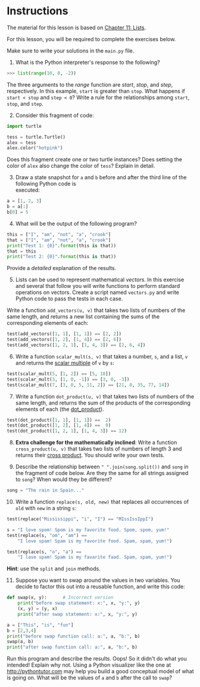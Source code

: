 # Instructions  
The material for this lesson is based on [Chapter 11: Lists](https://learnpythontherightway.com/chapter/chapter-11.html).

For this lesson, you will be required to complete the  exercises below. 

Make sure to write your solutions in the `main.py` file.

1.  What is the Python interpreter's response to the following?

```python
>>> list(range(10, 0, -2))
```

  The three arguments to the *range* function are *start*, *stop*, and *step*, respectively. In this example, `start` is greater than `stop`. What happens if `start < stop` and `step < 0`? Write a rule
  for the relationships among `start`, `stop`, and `step`.

2.  Consider this fragment of code:

```python
import turtle

tess = turtle.Turtle()
alex = tess
alex.color("hotpink")
```

  Does this fragment create one or two turtle instances? Does setting the color of `alex` also change the color of `tess`? Explain in detail.

3.  Draw a state snapshot for `a` and `b` before and after the third line of the following Python code is     
    executed:

```python
a = [1, 2, 3]
b = a[:]
b[0] = 5
```

4.  What will be the output of the following program?

```python
this = ["I", "am", "not", "a", "crook"]
that = ["I", "am", "not", "a", "crook"]
print("Test 1: {0}".format(this is that))
that = this
print("Test 2: {0}".format(this is that))
```

Provide a *detailed* explanation of the results.

5.  Lists can be used to represent mathematical *vectors*. In this exercise and several that follow you will write functions to perform standard operations on vectors. Create a script named `vectors.py` and write Python code to pass the tests in each case.

Write a function `add_vectors(u, v)` that takes two lists of numbers of the same length, and returns a new list containing the sums of the corresponding elements of each:

```python
test(add_vectors([1, 1], [1, 1]) == [2, 2])
test(add_vectors([1, 2], [1, 4]) == [2, 6])
test(add_vectors([1, 2, 1], [1, 4, 3]) == [2, 6, 4])
```

6.  Write a function `scalar_mult(s, v)` that takes a number, `s`, and a list, `v` and returns the [scalar multiple](http://en.wikipedia.org/wiki/Scalar_multiple) of `v` by `s`:

```python
test(scalar_mult(5, [1, 2]) == [5, 10])
test(scalar_mult(3, [1, 0, -1]) == [3, 0, -3])
test(scalar_mult(7, [3, 0, 5, 11, 2]) == [21, 0, 35, 77, 14])
```

7.  Write a function `dot_product(u, v)` that takes two lists of numbers of the same length, and returns the sum of the products of the corresponding elements of each (the [dot\_product](http://en.wikipedia.org/wiki/Dot_product)).

```python
test(dot_product([1, 1], [1, 1]) ==  2)
test(dot_product([1, 2], [1, 4]) ==  9)
test(dot_product([1, 2, 1], [1, 4, 3]) == 12)
```

8.  **Extra challenge for the mathematically inclined**: Write a function `cross_product(u, v)` that takes two lists of numbers of length 3 and returns their [cross product](http://en.wikipedia.org/wiki/Cross_product). You should write your own tests.

9.  Describe the relationship between `" ".join(song.split())` and `song` in the fragment of code below. Are they the same for all strings assigned to `song`? When would they be different?

```python
song = "The rain in Spain..."
```

10. Write a function `replace(s, old, new)` that replaces all occurrences of `old` with `new` in a string `s`:

```python
test(replace("Mississippi", "i", "I") == "MIssIssIppI")

s = "I love spom! Spom is my favorite food. Spom, spom, yum!"
test(replace(s, "om", "am") ==
    "I love spam! Spam is my favorite food. Spam, spam, yum!")

test(replace(s, "o", "a") ==
    "I lave spam! Spam is my favarite faad. Spam, spam, yum!")
```

**Hint**: use the `split` and `join` methods.

11. Suppose you want to swap around the values in two variables. You decide to factor this out into a reusable function, and write this code:

```python
def swap(x, y):      # Incorrect version
    print("before swap statement: x:", x, "y:", y)
    (x, y) = (y, x)
    print("after swap statement: x:", x, "y:", y)

a = ["This", "is", "fun"]
b = [2,3,4] 
print("before swap function call: a:", a, "b:", b)
swap(a, b)
print("after swap function call: a:", a, "b:", b)
```

Run this program and describe the results. Oops! So it didn't do what you intended! Explain why not. Using a Python visualizer like the one at http://pythontutor.com may help you build a good conceptual model of what is going on. What will be the values of `a` and `b` after the call to `swap`?
